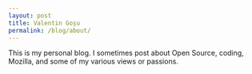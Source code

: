 ```yaml
---
layout: post
title: Valentin Goșu
permalink: /blog/about/
---
```


This is my personal blog. I sometimes post about Open Source, coding, Mozilla, and some of my various views or passions.
